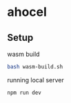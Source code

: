 # ahocel

## Setup
wasm build

```sh
bash wasm-build.sh
```

running local server

```sh
npm run dev
```

